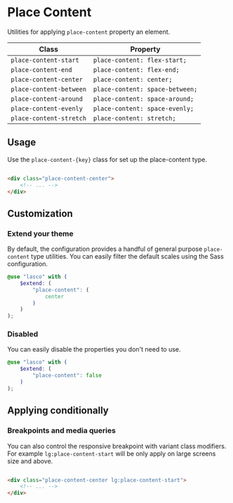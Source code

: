 # Place Content

Utilities for applying `place-content` property an element.

| Class                   | Property                        |
|-------------------------|---------------------------------|
| `place-content-start`   | `place-content: flex-start;`    |
| `place-content-end`     | `place-content: flex-end;`      |
| `place-content-center`  | `place-content: center;`        |
| `place-content-between` | `place-content: space-between;` |
| `place-content-around`  | `place-content: space-around;`  |
| `place-content-evenly`  | `place-content: space-evenly;`  |
| `place-content-stretch` | `place-content: stretch;`       |

## Usage

Use the `place-content-{key}` class for set up the place-content type.

```html

<div class="place-content-center">
    <!-- ... -->
</div>
```

## Customization

### Extend your theme

By default, the configuration provides a handful of general purpose `place-content` type utilities. You can easily
filter the default scales using the Sass configuration.

```scss
@use "lasco" with (
    $extend: (
        "place-content": (
            center
        )
    )
);
```

### Disabled

You can easily disable the properties you don't need to use.

```scss
@use "lasco" with (
    $extend: (
        "place-content": false
    )
);
```

## Applying conditionally

### Breakpoints and media queries

You can also control the responsive breakpoint with variant class modifiers. For example `lg:place-content-start` will
be only apply on large screens size and above.

```html

<div class="place-content-center lg:place-content-start">
    <!-- ... -->
</div>
```

